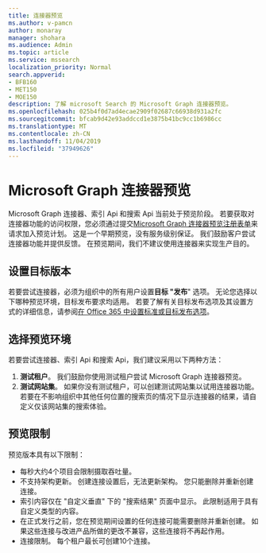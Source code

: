 ```yaml
---
title: 连接器预览
ms.author: v-pamcn
author: monaray
manager: shohara
ms.audience: Admin
ms.topic: article
ms.service: mssearch
localization_priority: Normal
search.appverid:
- BFB160
- MET150
- MOE150
description: 了解 microsoft Search 的 Microsoft Graph 连接器预览。
ms.openlocfilehash: 025b4f0d7ad4ecae2909f02687c66938d931a2fc
ms.sourcegitcommit: bfcab9d42e93addccd1e3875b41bc9cc1b6986cc
ms.translationtype: MT
ms.contentlocale: zh-CN
ms.lasthandoff: 11/04/2019
ms.locfileid: "37949626"
---
```

# <a name="microsoft-graph-connectors-preview"></a>Microsoft Graph 连接器预览

Microsoft Graph 连接器、索引 Api 和搜索 Api 当前处于预览阶段。 若要获取对连接器功能的访问权限，您必须通过提交<a href="https://forms.office.com/Pages/ResponsePage.aspx?id=v4j5cvGGr0GRqy180BHbRxWYgu82J_RFnMMATAS6_chUNVYwNU1CMDNZUDBSSDZKWVo2RDJDRjRLQi4u" target="_blank">Microsoft Graph 连接器预览注册表单</a>来请求加入预览计划。 这是一个早期预览，没有服务级别保证。 我们鼓励客户尝试连接器功能并提供反馈。 在预览期间，我们不建议使用连接器来实现生产目的。

## <a name="set-up-targeted-release"></a>设置目标版本
若要尝试连接器，必须为组织中的所有用户设置**目标 "发布**" 选项。 无论您选择以下哪种预览环境，目标发布要求均适用。
若要了解有关目标发布选项及其设置方式的详细信息，请参阅<a href="https://docs.microsoft.com/office365/admin/manage/release-options-in-office-365?view=o365-worldwide" target="_blank">在 Office 365 中设置标准或目标发布选项</a>。

## <a name="choose-a-preview-environment"></a>选择预览环境 
若要尝试连接器、索引 Api 和搜索 Api，我们建议采用以下两种方法：
1. **测试租户**。  我们鼓励你使用测试租户尝试 Microsoft Graph 连接器预览。
2. **测试网站集**。 如果你没有测试租户，可以创建测试网站集以试用连接器功能。 若要在不影响组织中其他任何位置的搜索页的情况下显示连接器的结果，请自定义仅该网站集的搜索体验。

## <a name="preview-limitations"></a>预览限制
预览版本具有以下限制：
* 每秒大约4个项目会限制摄取吞吐量。
* 不支持架构更新。 创建连接设置后，无法更新架构。 您只能删除并重新创建连接。
* 索引内容仅在 "自定义垂直" 下的 "搜索结果" 页面中显示。 此限制适用于具有自定义类型的内容。
* 在正式发行之前，您在预览期间设置的任何连接可能需要删除并重新创建。 如果这些连接与改进产品所做的更改不兼容，这些连接将不再起作用。
* 连接限制。 每个租户最长可创建10个连接。
